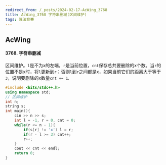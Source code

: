 ```yaml
---
redirect_from: /_posts/2024-02-17-AcWing_3768
title: AcWing_3768 字符串删减(区间维护)
tags: 算法竞赛
---
```


## AcWing

#### 3768. 字符串删减

区间维护。`l`是不为x的左端，`r`是当前位置，`cnt`保存总共要删除的x个数。当`r`的位置不是x时，将`l`更新到`r`；否则`l`到`r`之间都是x，如果当前它们的距离大于等于`3`，说明要删除的x数量`cnt += 1`.

```cpp
#include <bits/stdc++.h>
using namespace std;
// 区间维护
int n;
string s;
int main(){
    cin >> n >> s;
    int l = -1, r = 0, cnt = 0;
    while(r <= n - 1){
        if(s[r] != 'x') l = r;
        if(r - l >= 3) cnt++;
        r++;
    }
    cout << cnt << endl;
    return 0;
}
```
